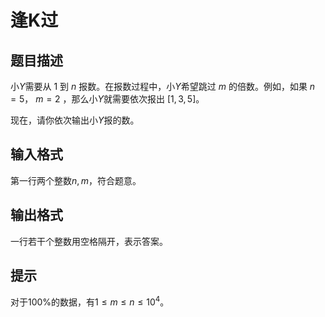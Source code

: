 # 逢K过

## 题目描述

小$Y$需要从 $1$ 到 $n$ 报数。在报数过程中，小$Y$希望跳过 $m$ 的倍数。例如，如果 $n=5$， $m=2$ ，那么小$Y$就需要依次报出 $[1,3,5]$。

现在，请你依次输出小$Y$报的数。

## 输入格式

第一行两个整数$n, m$，符合题意。

## 输出格式

一行若干个整数用空格隔开，表示答案。

## 提示

对于$100\%$的数据，有$1 \leq m \leq n \leq 10^4$。